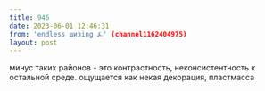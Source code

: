 ```yaml
---
title: 946
date: 2023-06-01 12:46:31
from: 'endless шизing ⍼' (channel1162404975)
layout: post
---
```


минус таких районов - это контрастность, неконсистентность к остальной среде. ощущается как некая декорация, пластмасса
